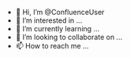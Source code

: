 - 👋 Hi, I’m @ConfluenceUser
- 👀 I’m interested in ...
- 🌱 I’m currently learning ...
- 💞️ I’m looking to collaborate on ...
- 📫 How to reach me ...

<!---
ConfluenceUser/ConfluenceUser is a ✨ special ✨ repository because its `README.md` (this file) appears on your GitHub profile.
You can click the Preview link to take a look at your changes.
--->
